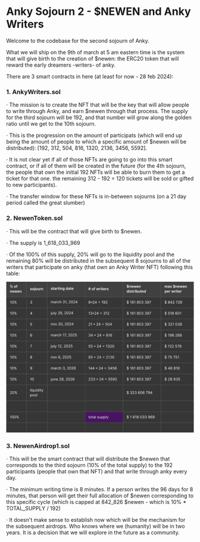 # Anky Sojourn 2 - $NEWEN and Anky Writers

Welcome to the codebase for the second sojourn of Anky.

What we will ship on the 9th of march at 5 am eastern time is the system that will give birth to the creation of $newen: the ERC20 token that will reward the early dreamers -writers- of anky.

There are 3 smart contracts in here (at least for now - 28 feb 2024):

### 1. AnkyWriters.sol

· The mission is to create the NFT that will be the key that will allow people to write through Anky, and earn $newen through that process. The supply for the third sojourn will be 192, and that number will grow along the golden ratio until we get to the 10th sojourn.

· This is the progression on the amount of participats (which will end up being the amount of people to which a specific amount of $newen will be distributed): [192, 312, 504, 816, 1320, 2136, 3456, 5592].

· It is not clear yet if all of those NFTs are going to go into this smart contract, or if all of them will be created in the future (for the 4th sojourn, the people that own the initial 192 NFTs will be able to burn them to get a ticket for that one. the remaining 312 - 192 = 120 tickets will be sold or gifted to new participants).

· The transfer window for these NFTs is in-between sojourns (on a 21 day period called the great slumber)

### 2. NewenToken.sol

· This will be the contract that will give birth to $newen.

· The supply is 1_618_033_969

· Of the 100% of this supply, 20% will go to the liquidity pool and the remaining 80% will be distributed in the subsequent 8 sojourns to all of the writers that participate on anky (that own an Anky Writer NFT) following this table:

![newen tokenomics](https://github.com/jpfraneto/images/blob/main/newen-table-v3.png?raw=true)

### 3. NewenAirdrop1.sol

· This will be the smart contract that will distribute the $newen that corresponds to the third sojourn (10% of the total supply) to the 192 participants (people that own that NFT) and that write through anky every day.

· The minimum writing time is 8 minutes. If a person writes the 96 days for 8 minutes, that person will get their full allocation of $newen corresponding to this specific cycle (which is capped at 842_826 $newen - which is 10% \* TOTAL_SUPPLY / 192)

· It doesn't make sense to establish now which will be the mechanism for the subsequent airdrops. Who knows where we (humanity) will be in two years. It is a decision that we will explore in the future as a community.
